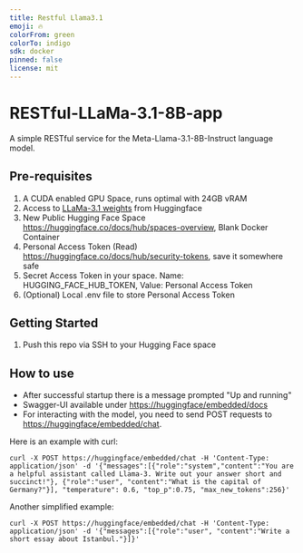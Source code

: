 ```yaml
---
title: Restful Llama3.1
emoji: 🔥
colorFrom: green
colorTo: indigo
sdk: docker
pinned: false
license: mit
---
```


# RESTful-LLaMa-3.1-8B-app

A simple RESTful service for the Meta-Llama-3.1-8B-Instruct language model.

## Pre-requisites

1. A CUDA enabled GPU Space, runs optimal with 24GB vRAM
2. Access to [LLaMa-3.1 weights](https://huggingface.co/meta-llama/Meta-Llama-3.1-8B-Instruct) from Huggingface
3. New Public Hugging Face Space <https://huggingface.co/docs/hub/spaces-overview>, Blank Docker Container
4. Personal Access Token (Read) <https://huggingface.co/docs/hub/security-tokens>, save it somewhere safe
5. Secret Access Token in your space. Name: HUGGING_FACE_HUB_TOKEN, Value: Personal Access Token
6. (Optional) Local .env file to store Personal Access Token

## Getting Started

1. Push this repo via SSH to your Hugging Face space

## How to use

- After successful startup there is a message prompted "Up and running"
- Swagger-UI available under <https://huggingface/embedded/docs>
- For interacting with the model, you need to send POST requests to <https://huggingface/embedded/chat>.

Here is an example with curl:

`curl -X POST https://huggingface/embedded/chat -H 'Content-Type: application/json' -d '{"messages":[{"role":"system","content":"You are a helpful assistant called Llama-3. Write out your answer short and succinct!"}, {"role":"user", "content":"What is the capital of Germany?"}], "temperature": 0.6, "top_p":0.75, "max_new_tokens":256}'`

Another simplified example:

`curl -X POST https://huggingface/embedded/chat -H 'Content-Type: application/json' -d '{"messages":[{"role":"user", "content":"Write a short essay about Istanbul."}]}'`